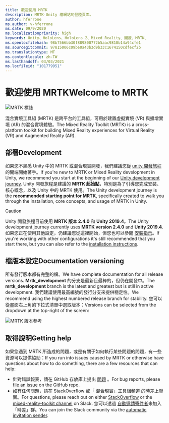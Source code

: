```yaml
---
title: 歡迎使用 MRTK
description: MRTK-Unity 檔網站的登陸頁面。
author: hferrone
ms.author: v-hferrone
ms.date: 09/9/2020
ms.localizationpriority: high
keywords: Unity、HoloLens、HoloLens 2、Mixed Reality、開發、MRTK、
ms.openlocfilehash: 98b7566bb30f889800772b5aac9818b14a94cfe1
ms.sourcegitcommit: 97815006c09be0a43b3d9b33c1674150cdfecf2b
ms.translationtype: MT
ms.contentlocale: zh-TW
ms.lasthandoff: 03/03/2021
ms.locfileid: "101779951"
---
```

# <a name="welcome-to-mrtk"></a><span data-ttu-id="9a56c-104">歡迎使用 MRTK</span><span class="sxs-lookup"><span data-stu-id="9a56c-104">Welcome to MRTK</span></span>

![MRTK 標誌](features/images/MRTK_Logo_Rev.png)

<span data-ttu-id="9a56c-106">混合實境工具組 (MRTK) 是跨平台的工具組，可用於建置虛擬實境 (VR) 與擴增實境 (AR) 的混合實境體驗。</span><span class="sxs-lookup"><span data-stu-id="9a56c-106">The Mixed Reality Toolkit (MRTK) is a cross-platform toolkit for building Mixed Reality experiences for Virtual Reality (VR) and Augmented Reality (AR).</span></span>

## <a name="development"></a><span data-ttu-id="9a56c-107">部署</span><span class="sxs-lookup"><span data-stu-id="9a56c-107">Development</span></span>

<span data-ttu-id="9a56c-108">如果您不熟悉 Unity 中的 MRTK 或混合現實開發，我們建議您從 [unity 開發旅程](https://docs.microsoft.com/windows/mixed-reality/unity-development-overview?tabs=mrtk%2Chl2)的開端開始著手。</span><span class="sxs-lookup"><span data-stu-id="9a56c-108">If you're new to MRTK or Mixed Reality development in Unity, we recommend you start at the beginning of our [Unity development journey](https://docs.microsoft.com/windows/mixed-reality/unity-development-overview?tabs=mrtk%2Chl2).</span></span> <span data-ttu-id="9a56c-109">Unity 開發旅程是建議的 **MRTK 起始點**，特別是為了引導您完成安裝、核心概念，以及 Unity 中的 MRTK 使用。</span><span class="sxs-lookup"><span data-stu-id="9a56c-109">The Unity development journey is the **recommended starting point for MRTK**, specifically created to walk you through the installation, core concepts, and usage of MRTK in Unity.</span></span>

> [!CAUTION]
> <span data-ttu-id="9a56c-110">Unity 開發旅程目前使用 **MRTK 版本 2.4.0** 和 **Unity 2019.4**。</span><span class="sxs-lookup"><span data-stu-id="9a56c-110">The Unity development journey currently uses **MRTK version 2.4.0** and **Unity 2019.4**.</span></span> <span data-ttu-id="9a56c-111">如果您正在使用其他設定，仍建議您從這裡開始，但您也可以參閱 [安裝指示](Installation.md)。</span><span class="sxs-lookup"><span data-stu-id="9a56c-111">If you're working with other configurations it's still recommended that you start there, but you can also refer to the [installation instructions](Installation.md).</span></span>

## <a name="documentation-versioning"></a><span data-ttu-id="9a56c-112">檔版本設定</span><span class="sxs-lookup"><span data-stu-id="9a56c-112">Documentation versioning</span></span>

<span data-ttu-id="9a56c-113">所有發行版本都有完整的檔。</span><span class="sxs-lookup"><span data-stu-id="9a56c-113">We have complete documentation for all release versions.</span></span> <span data-ttu-id="9a56c-114">**Mrtk_development** 的分支是最新且最棒的，但仍在開發中。</span><span class="sxs-lookup"><span data-stu-id="9a56c-114">The **mrtk_development** branch is the latest and greatest but is still in active development.</span></span> <span data-ttu-id="9a56c-115">我們建議使用最高編號的發行分支來提供穩定性。</span><span class="sxs-lookup"><span data-stu-id="9a56c-115">We recommend using the highest numbered release branch for stability.</span></span> <span data-ttu-id="9a56c-116">您可以從畫面右上角的下拉式清單中選取版本：</span><span class="sxs-lookup"><span data-stu-id="9a56c-116">Versions can be selected from the dropdown at the top-right of the screen:</span></span>

![MRTK 版本參考](features/images/MRTK-Doc-Versions.png)

## <a name="getting-help"></a><span data-ttu-id="9a56c-118">取得說明</span><span class="sxs-lookup"><span data-stu-id="9a56c-118">Getting help</span></span>

<span data-ttu-id="9a56c-119">如果您遇到 MRTK 所造成的問題，或是有關于如何執行某些問題的問題，有一些資源可以提供協助：</span><span class="sxs-lookup"><span data-stu-id="9a56c-119">If you run into issues caused by MRTK or otherwise have questions about how to do something, there are a few resources that can help:</span></span>

* <span data-ttu-id="9a56c-120">針對錯誤報表，請在 GitHub 存放庫上提出 [問題](https://github.com/microsoft/MixedRealityToolkit-Unity/issues/new/choose) 。</span><span class="sxs-lookup"><span data-stu-id="9a56c-120">For bug reports, please [file an issue](https://github.com/microsoft/MixedRealityToolkit-Unity/issues/new/choose) on the GitHub repo.</span></span>
* <span data-ttu-id="9a56c-121">如有任何問題，請在 [StackOverflow](https://stackoverflow.com/questions/tagged/mrtk) 或「 [混合現實」工具組頻道](https://holodevelopers.slack.com/messages/C2H4HT858) 的時差上聯繫。</span><span class="sxs-lookup"><span data-stu-id="9a56c-121">For questions, please reach out on either [StackOverflow](https://stackoverflow.com/questions/tagged/mrtk) or the [mixed-reality-toolkit channel](https://holodevelopers.slack.com/messages/C2H4HT858) on Slack.</span></span> <span data-ttu-id="9a56c-122">您可以透過 [自動邀請寄件者](https://holodevelopersslack.azurewebsites.net/)來加入「時差」群。</span><span class="sxs-lookup"><span data-stu-id="9a56c-122">You can join the Slack community via the [automatic invitation sender](https://holodevelopersslack.azurewebsites.net/).</span></span>
